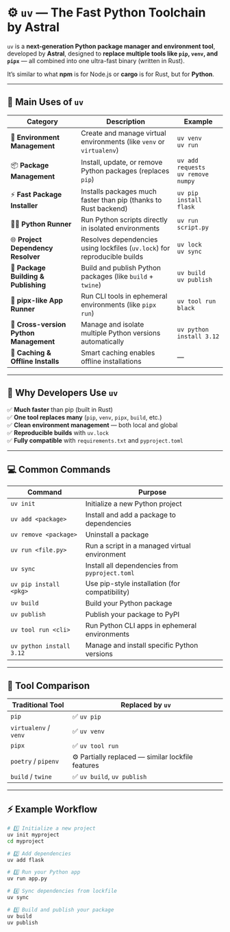 # ⚙️ `uv` — The Fast Python Toolchain by Astral

`uv` is a **next-generation Python package manager and environment tool**, developed by **Astral**, designed to **replace multiple tools like `pip`, `venv`, and `pipx`** — all combined into one ultra-fast binary (written in Rust).

It’s similar to what **npm** is for Node.js or **cargo** is for Rust, but for **Python**.

---

## 🧰 Main Uses of `uv`

| Category | Description | Example |
|-----------|--------------|----------|
| 🐍 **Environment Management** | Create and manage virtual environments (like `venv` or `virtualenv`) | `uv venv`<br>`uv run` |
| 📦 **Package Management** | Install, update, or remove Python packages (replaces `pip`) | `uv add requests`<br>`uv remove numpy` |
| ⚡ **Fast Package Installer** | Installs packages much faster than pip (thanks to Rust backend) | `uv pip install flask` |
| 🧑‍💻 **Python Runner** | Run Python scripts directly in isolated environments | `uv run script.py` |
| 🌐 **Project Dependency Resolver** | Resolves dependencies using lockfiles (`uv.lock`) for reproducible builds | `uv lock`<br>`uv sync` |
| 🧱 **Package Building & Publishing** | Build and publish Python packages (like `build` + `twine`) | `uv build`<br>`uv publish` |
| 🧩 **pipx-like App Runner** | Run CLI tools in ephemeral environments (like `pipx run`) | `uv tool run black` |
| 🔄 **Cross-version Python Management** | Manage and isolate multiple Python versions automatically | `uv python install 3.12` |
| 🧠 **Caching & Offline Installs** | Smart caching enables offline installations | — |

---

## 🚀 Why Developers Use `uv`

✅ **Much faster** than pip (built in Rust)  
✅ **One tool replaces many** (`pip`, `venv`, `pipx`, `build`, etc.)  
✅ **Clean environment management** — both local and global  
✅ **Reproducible builds** with `uv.lock`  
✅ **Fully compatible** with `requirements.txt` and `pyproject.toml`

---

## 💻 Common Commands

| Command | Purpose |
|----------|----------|
| `uv init` | Initialize a new Python project |
| `uv add <package>` | Install and add a package to dependencies |
| `uv remove <package>` | Uninstall a package |
| `uv run <file.py>` | Run a script in a managed virtual environment |
| `uv sync` | Install all dependencies from `pyproject.toml` |
| `uv pip install <pkg>` | Use pip-style installation (for compatibility) |
| `uv build` | Build your Python package |
| `uv publish` | Publish your package to PyPI |
| `uv tool run <cli>` | Run Python CLI apps in ephemeral environments |
| `uv python install 3.12` | Manage and install specific Python versions |

---

## 🧩 Tool Comparison

| Traditional Tool | Replaced by `uv` |
|------------------|------------------|
| `pip` | ✅ `uv pip` |
| `virtualenv` / `venv` | ✅ `uv venv` |
| `pipx` | ✅ `uv tool run` |
| `poetry` / `pipenv` | ⚙️ Partially replaced — similar lockfile features |
| `build` / `twine` | ✅ `uv build`, `uv publish` |

---

## ⚡ Example Workflow

```bash
# 1️⃣ Initialize a new project
uv init myproject
cd myproject

# 2️⃣ Add dependencies
uv add flask

# 3️⃣ Run your Python app
uv run app.py

# 4️⃣ Sync dependencies from lockfile
uv sync

# 5️⃣ Build and publish your package
uv build
uv publish
